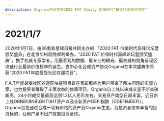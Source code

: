 ```yaml
---
description: Organix协议荣获2020 FAT Odaily 价值时代“最受社区欢迎项目”
---
```


# 2021/1/7

2020年1月7日，由36氪和星球日报共同主办的 「2020 FAT 价值时代高峰论坛暨颁奖盛典」在北京华彬剧院顺利举办。“2020 FAT 价值时代高峰论坛暨颁奖盛典”，携手权威专家学者，用最客观的数据、最专业的眼光、最权威的视角呈现区块链行业最具价值榜单的诞生。去中心化合成资产协议Organxi在本次盛典中荣获“2020 FAT年度最受社区欢迎项目”。

F.A.T年度最受社区欢迎区块链项目旨在表彰那些为用户带来了解决问题的实际方案，也为投资者赚取了丰厚收益的优质项目。Organix自上线以来成交量不断突破新高，24小时成交量最高达到1.2亿人民币左右。交易资产类型日趋丰富，近日新上线OBNB\IBNB\OHT\IHT资产以及全新资产DEFI指数（ODEFI&IDEFI）。Organix旨在通过合成一切有价格的资产到Organix生态，为投资者带来丰富的投资标的，让用户足不出户就能投资全球。

